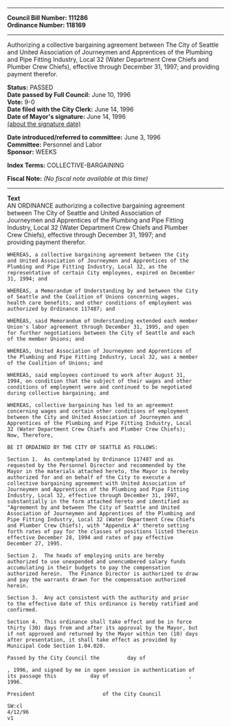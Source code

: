 * * * * *  
  
**Council Bill Number: [](#h0)[](#h2)111286**   
**Ordinance Number: 118169**  
  
* * * * *  
  
Authorizing a collective bargaining agreement between The City of Seattle and United Association of Journeymen and Apprentices of the Plumbing and Pipe Fitting Industry, Local 32 (Water Department Crew Chiefs and Plumber Crew Chiefs), effective through December 31, 1997; and providing payment therefor.  
  
**Status:** PASSED   
**Date passed by Full Council:** June 10, 1996   
**Vote:** 9-0   
**Date filed with the City Clerk:** June 14, 1996   
**Date of Mayor's signature:** June 14, 1996   
[(about the signature date)](/~public/approvaldate.htm)   
  
  
**Date introduced/referred to committee:** June 3, 1996   
**Committee:** Personnel and Labor   
**Sponsor:** WEEKS   
  
**Index Terms:** COLLECTIVE-BARGAINING  
  
**Fiscal Note:** *(No fiscal note available at this time)*  
  
* * * * *  
  
**Text**  
    AN ORDINANCE authorizing a collective bargaining agreement  
    between The City of Seattle and United Association of  
    Journeymen and Apprentices of the Plumbing and Pipe Fitting  
    Industry, Local 32 (Water Department Crew Chiefs and Plumber  
    Crew Chiefs), effective through December 31, 1997; and  
    providing payment therefor.  
  
    WHEREAS, a collective bargaining agreement between the City  
    and United Association of Journeymen and Apprentices of the  
    Plumbing and Pipe Fitting Industry, Local 32, as the  
    representative of certain City employees, expired on December  
    31, 1994; and  
  
    WHEREAS, a Memorandum of Understanding by and between the City  
    of Seattle and the Coalition of Unions concerning wages,  
    health care benefits, and other conditions of employment was  
    authorized by Ordinance 117487; and  
  
    WHEREAS, said Memorandum of Understanding extended each member  
    Union's labor agreement through December 31, 1995, and open  
    for further negotiations between the City of Seattle and each  
    of the member Unions; and  
  
    WHEREAS, United Association of Journeymen and Apprentices of  
    the Plumbing and Pipe Fitting Industry, Local 32, was a member  
    of the Coalition of Unions; and  
  
    WHEREAS, said employees continued to work after August 31,  
    1994, on condition that the subject of their wages and other  
    conditions of employment were and continued to be negotiated  
    during collective bargaining; and  
  
    WHEREAS, collective bargaining has led to an agreement  
    concerning wages and certain other conditions of employment  
    between the City and United Association of Journeymen and  
    Apprentices of the Plumbing and Pipe Fitting Industry, Local  
    32 (Water Department Crew Chiefs and Plumber Crew Chiefs);  
    Now, Therefore,  
  
    BE IT ORDAINED BY THE CITY OF SEATTLE AS FOLLOWS:  
  
    Section 1.  As contemplated by Ordinance 117487 and as  
    requested by the Personnel Director and recommended by the  
    Mayor in the materials attached hereto, the Mayor is hereby  
    authorized for and on behalf of the City to execute a  
    collective bargaining agreement with United Association of  
    Journeymen and Apprentices of the Plumbing and Pipe Fitting  
    Industry, Local 32, effective through December 31, 1997,  
    substantially in the form attached hereto and identified as  
    "Agreement by and between The City of Seattle and United  
    Association of Journeymen and Apprentices of the Plumbing and  
    Pipe Fitting Industry, Local 32 (Water Department Crew Chiefs  
    and Plumber Crew Chiefs), with "Appendix A" thereto setting  
    forth rates of pay for the classes of positions listed therein  
    effective December 28, 1994 and rates of pay effective  
    December 27, 1995.  
  
    Section 2.  The heads of employing units are hereby  
    authorized to use unexpended and unencumbered salary funds  
    accumulating in their budgets to pay the compensation  
    authorized herein.  The Finance Director is authorized to draw  
    and pay the warrants drawn for the compensation authorized  
    herein.  
  
    Section 3.  Any act consistent with the authority and prior  
    to the effective date of this ordinance is hereby ratified and  
    confirmed.  
  
    Section 4.  This ordinance shall take effect and be in force  
    thirty (30) days from and after its approval by the Mayor, but  
    if not approved and returned by the Mayor within ten (10) days  
    after presentation, it shall take effect as provided by  
    Municipal Code Section 1.04.020.  
  
    Passed by the City Council the         day of  
  
    , 1996, and signed by me in open session in authentication of  
    its passage this           day of                          ,  
    1996.  
  
    President                      of the City Council  
  
    SW:cl  
    4/12/96  
    v1  

